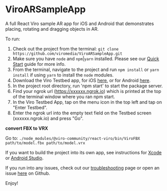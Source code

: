 # ViroARSampleApp

A full React Viro sample AR app for iOS and Android that demonstrates placing, rotating and dragging objects in AR.

To run:

1. Check out the project from the terminal: `git clone https://github.com/viromedia/ViroARSampleApp.git`
2. Make sure you have `node` and `npm`|`yarn` installed. Please see our [Quick Start](http://docs.viromedia.com/docs/quick-start) guide for more info.
3. From the terminal, navigate to the project and run `npm install` or `yarn install` if using `yarn` to install the `node` modules.
4. Download the Viro Testbed app, for iOS [here](https://itunes.apple.com/us/app/viro-media/id1163100576?mt=8), or for Android [here](https://play.google.com/store/apps/details?id=com.viromedia.viromedia&hl=en).
5. In the project root directory, run 'npm start' to start the package server.
6. Find your ngrok url (https://xxxxxx.ngrok.io) which is printed at the top of the terminal window where you ran npm start.
7. In the Viro Testbed App, tap on the menu icon in the top left and tap on "Enter Testbed".
8. Enter the ngrok url into the empty text field on the Testbed screen (xxxxxx.ngrok.io) and press "Go".

**convert FBX to VRX**

Go to:
`./node_modules/@viro-community/react-viro/bin/ViroFBX path/to/model.fbx path/to/model.vrx`

If you want to build the project into its own app, see instructions for [Xcode](https://docs.viromedia.com/docs/starting-a-new-viro-project-1) or [Android Studio](https://docs.viromedia.com/docs/installing-viro-android).

If you run into any issues, check out our [troubleshooting](http://docs.viromedia.com/docs/troubleshooting) page or open an issue [here](https://github.com/viromedia/ViroARSampleApp/issues) on Github.

Enjoy!
